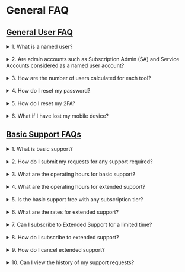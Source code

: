 # General FAQ

## [General User FAQ](#general-user-faq)

<details>
  <summary>1. What is a named user?</summary><br> 
A named user refers to licenses that is bound to a specific user. Each named user uses a licence in the subscription quota. 
</details>
<br> 
<details>
  <summary>2. Are admin accounts such as Subscription Admin (SA) and Service Accounts considered as a named user account? </summary><br> 
Yes. You will be utilising one user for each SA and service account.  
</details>
<br> 
<details>
  <summary>3. How are the number of users calculated for each tool?</summary><br> 
Each tool is tied to 1 named user.  
For example, if you have a Squad subscription, you have a maximum of 14 named users in total (8 named users for Development tools, 3 for Sonatype, 3 for XebiaLabs). </details>
<br> 
<details>
  <summary>4. How do I reset my password?</summary><br> 
You can find the steps to <a href="https://docs.developer.tech.gov.sg/docs/ship-hats-documentation/#/portal-guide/manage-account?id=reset-password">reset password</a> as described in <a href"=https://docs.developer.tech.gov.sg/docs/ship-hats-documentation/#/portal-guide/manage-account">manage accounts</a> in SHIP-HATS Portal Admin guide 
</details>
<br> 
<details>
  <summary>5. How do I reset my 2FA?</summary><br> 
You can find the steps to <a href="https://docs.developer.tech.gov.sg/docs/ship-hats-documentation/#/portal-guide/manage-account?id=reset-2fa">reset 2FA</a> as described in <a href="https://docs.developer.tech.gov.sg/docs/ship-hats-documentation/#/portal-guide/manage-account">manage accounts in SHIP-HATS Portal Admin guide</a>. 
</details>
<br> 
<details>
  <summary>6. What if I have lost my mobile device?</summary><br> 
You can refer to <a href="https://docs.developer.tech.gov.sg/docs/ship-hats-documentation/#/portal-guide/manage-account"> manage accounts</a> for more information on instructions to reset your account. 
</details>
    
## [Basic Support FAQs](#basic-support-faq)

<details>
  <summary>1. What is basic support? </summary><br> 
Basic support is the support provided by SHIP-HATS team as per on the service agreement. 
</details>
<br> 
<details>
  <summary> 2. How do I submit my requests for any support required? </summary><br> 
Email enquiries_enp@ship.gov.sg or you can submit a ticket on the <a href="https://jira.ship.gov.sg/servicedesk/customer/portal/11">SHIP service desk (SSD) portal</a>. 
</details>
<br> 
<details>
  <summary>3. What are the operating hours for basic support? </summary><br> 
SHIP-HATS basic support to all users is offered from Monday to Friday, 9.00 AM to 5.30 PM. 
Agencies can subscribe to the extended support hours as an add-on if required. 
</details>
<br> 
<details>
  <summary>4. What are the operating hours for extended support? </summary><br> 
SHIP-HATS extended support is offered from Monday to Friday, 9.00 AM to 10.00 PM. 
</details>
<br> 
<details>
  <summary>5. Is the basic support free with any subscription tier? </summary><br> 
Yes, it is free with any subscription tier. 
</details>
<br> 
<details>
  <summary>6. What are the rates for extended support? </summary><br> 
Extended support is charged at 50% of the total subscription based on the standard price. 
  </details>
<br> 
<details>
  <summary>7. Can I subscribe to Extended Support for a limited time? </summary><br> 
Yes. A one-month advance notice is required. There is no pro-rated price and is computed as a full-month's rate. Hence, to maximise it is recommended to start on the 1st of any month. 
</details>
<br> 
<details>
  <summary>8. How do I subscribe to extended support? </summary><br> 
Email enquiries_enp@tech.gov.sg to subscribe to extended support. 
</details>
<br> 
<details>
  <summary>9. How do I cancel extended support? </summary><br>  
Email enquiries_enp@tech.gov.sg to cancel extended support. 
</details>
<br> 
<details>
  <summary>10. Can I view the history of my support requests? </summary><br>  
Users can refer to their requests on the <a href="https://jira.ship.gov.sg/servicedesk/customer/portal/11">SSD portal</a>.
</details>
